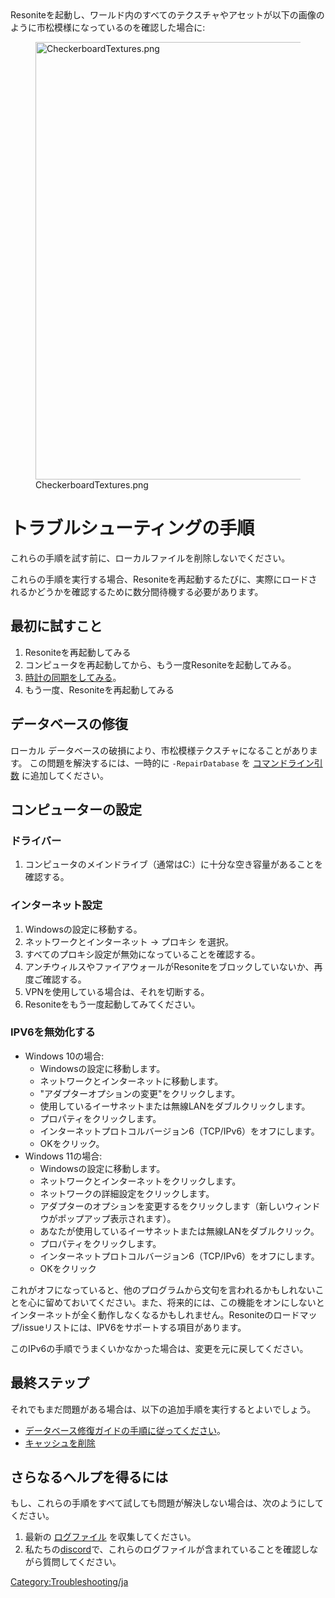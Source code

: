 <languages/>
Resoniteを起動し、ワールド内のすべてのテクスチャやアセットが以下の画像のように市松模様になっているのを確認した場合に:

<figure>
<img src="CheckerboardTextures.png" title="CheckerboardTextures.png" width="700" alt="CheckerboardTextures.png" /><figcaption aria-hidden="true">CheckerboardTextures.png</figcaption>
</figure>

# トラブルシューティングの手順

これらの手順を試す前に、ローカルファイルを削除しないでください。

これらの手順を実行する場合、Resoniteを再起動するたびに、実際にロードされるかどうかを確認するために数分間待機する必要があります。

## 最初に試すこと

1.  Resoniteを再起動してみる
2.  コンピュータを再起動してから、もう一度Resoniteを起動してみる。
3.  [時計の同期をしてみる](Synchronize_your_Clock/ja "wikilink")。
4.  もう一度、Resoniteを再起動してみる

## データベースの修復

ローカル
データベースの破損により、市松模様テクスチャになることがあります。
この問題を解決するには、一時的に `-RepairDatabase` を
[コマンドライン引数](Command_Line_Arguments/ja "wikilink")
に追加してください。

## コンピューターの設定

### ドライバー

1.  コンピュータのメインドライブ（通常はC:）に十分な空き容量があることを確認する。

### インターネット設定

1.  Windowsの設定に移動する。
2.  ネットワークとインターネット → プロキシ を選択。
3.  すべてのプロキシ設定が無効になっていることを確認する。
4.  アンチウィルスやファイアウォールがResoniteをブロックしていないか、再度ご確認する。
5.  VPNを使用している場合は、それを切断する。
6.  Resoniteをもう一度起動してみてください。

### IPV6を無効化する

-   Windows 10の場合:
    -   Windowsの設定に移動します。
    -   ネットワークとインターネットに移動します。
    -   "アダプターオプションの変更"をクリックします。
    -   使用しているイーサネットまたは無線LANをダブルクリックします。
    -   プロパティをクリックします。
    -   インターネットプロトコルバージョン6（TCP/IPv6）をオフにします。
    -   OKをクリック。
-   Windows 11の場合:
    -   Windowsの設定に移動します。
    -   ネットワークとインターネットをクリックします。
    -   ネットワークの詳細設定をクリックします。
    -   アダプターのオプションを変更するをクリックします（新しいウィンドウがポップアップ表示されます）。
    -   あなたが使用しているイーサネットまたは無線LANをダブルクリック。
    -   プロパティをクリックします。
    -   インターネットプロトコルバージョン6（TCP/IPv6）をオフにします。
    -   OKをクリック

これがオフになっていると、他のプログラムから文句を言われるかもしれないことを心に留めておいてください。また、将来的には、この機能をオンにしないとインターネットが全く動作しなくなるかもしれません。Resoniteのロードマップ/issueリストには、IPV6をサポートする項目があります。

このIPv6の手順でうまくいかなかった場合は、変更を元に戻してください。

## 最終ステップ

それでもまだ問題がある場合は、以下の追加手順を実行するとよいでしょう。

-   [データベース修復ガイドの手順に従ってください](Database_repair/ja "wikilink")。
-   [キャッシュを削除](Clear_your_Cache/ja "wikilink")

## さらなるヘルプを得るには

もし、これらの手順をすべて試しても問題が解決しない場合は、次のようにしてください。

1.  最新の [ログファイル](Log_Files/ja "wikilink") を収集してください。
2.  私たちの[discord](https://discord.gg/Resonite)で、これらのログファイルが含まれていることを確認しながら質問してください。

[Category:Troubleshooting/ja](Category:Troubleshooting/ja "wikilink")
